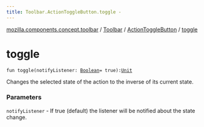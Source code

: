```yaml
---
title: Toolbar.ActionToggleButton.toggle - 
---
```


[mozilla.components.concept.toolbar](../../index.html) / [Toolbar](../index.html) / [ActionToggleButton](index.html) / [toggle](./toggle.html)

# toggle

`fun toggle(notifyListener: `[`Boolean`](https://kotlinlang.org/api/latest/jvm/stdlib/kotlin/-boolean/index.html)` = true): `[`Unit`](https://kotlinlang.org/api/latest/jvm/stdlib/kotlin/-unit/index.html)

Changes the selected state of the action to the inverse of its current state.

### Parameters

`notifyListener` - If true (default) the listener will be notified about the state change.